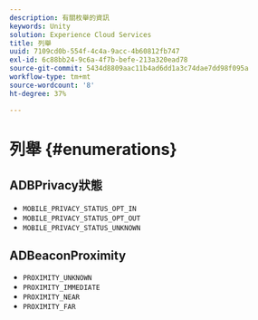 ```yaml
---
description: 有關枚舉的資訊
keywords: Unity
solution: Experience Cloud Services
title: 列舉
uuid: 7109cd0b-554f-4c4a-9acc-4b60812fb747
exl-id: 6c88bb24-9c6a-4f7b-befe-213a320ead78
source-git-commit: 5434d8809aac11b4ad6dd1a3c74dae7dd98f095a
workflow-type: tm+mt
source-wordcount: '8'
ht-degree: 37%

---
```


# 列舉 {#enumerations}

## ADBPrivacy狀態

* `MOBILE_PRIVACY_STATUS_OPT_IN`
* `MOBILE_PRIVACY_STATUS_OPT_OUT`
* `MOBILE_PRIVACY_STATUS_UNKNOWN`

## ADBeaconProximity

* `PROXIMITY_UNKNOWN`
* `PROXIMITY_IMMEDIATE`
* `PROXIMITY_NEAR`
* `PROXIMITY_FAR`
